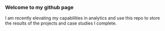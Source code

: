 ### Welcome to my github page
I am recently elevating my capabilities in analytics and use this repo to store the results of the projects and case studies I complete. 
